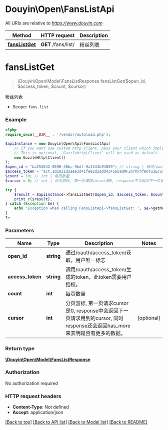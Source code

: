 # Douyin\Open\FansListApi

All URIs are relative to *https://www.douyin.com*

Method | HTTP request | Description
------------- | ------------- | -------------
[**fansListGet**](FansListApi.md#fanslistget) | **GET** /fans/list/ | 粉丝列表

# **fansListGet**
> \Douyin\Open\Model\FansListResponse fansListGet($open_id, $access_token, $count, $cursor)

粉丝列表

* Scope: `fans.list`

### Example
```php
<?php
require_once(__DIR__ . '/vendor/autoload.php');

$apiInstance = new Douyin\Open\Api\FansListApi(
    // If you want use custom http client, pass your client which implements `GuzzleHttp\ClientInterface`.
    // This is optional, `GuzzleHttp\Client` will be used as default.
    new GuzzleHttp\Client()
);
$open_id = "ba253642-0590-40bc-9bdf-9a1334b94059"; // string | 通过/oauth/access_token/获取，用户唯一标志
$access_token = "act.1d1021d2aee3d41fee2d2add43456badMFZnrhFhfWotu3Ecuiuka27L56lr"; // string | 调用/oauth/access_token/生成的token，此token需要用户授权。
$count = 10; // int | 每页数量
$cursor = 0; // int | 分页游标, 第一页请求cursor是0, response中会返回下一页请求用到的cursor, 同时response还会返回has_more来表明是否有更多的数据。

try {
    $result = $apiInstance->fansListGet($open_id, $access_token, $count, $cursor);
    print_r($result);
} catch (Exception $e) {
    echo 'Exception when calling FansListApi->fansListGet: ', $e->getMessage(), PHP_EOL;
}
?>
```

### Parameters

Name | Type | Description  | Notes
------------- | ------------- | ------------- | -------------
 **open_id** | **string**| 通过/oauth/access_token/获取，用户唯一标志 |
 **access_token** | **string**| 调用/oauth/access_token/生成的token，此token需要用户授权。 |
 **count** | **int**| 每页数量 |
 **cursor** | **int**| 分页游标, 第一页请求cursor是0, response中会返回下一页请求用到的cursor, 同时response还会返回has_more来表明是否有更多的数据。 | [optional]

### Return type

[**\Douyin\Open\Model\FansListResponse**](../Model/FansListResponse.md)

### Authorization

No authorization required

### HTTP request headers

 - **Content-Type**: Not defined
 - **Accept**: application/json

[[Back to top]](#) [[Back to API list]](../../README.md#documentation-for-api-endpoints) [[Back to Model list]](../../README.md#documentation-for-models) [[Back to README]](../../README.md)

